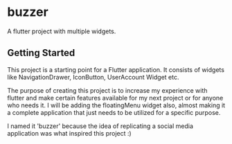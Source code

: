 # buzzer

A flutter project with multiple widgets.

## Getting Started

This project is a starting point for a Flutter application.
It consists of widgets like NavigationDrawer, IconButton, UserAccount Widget etc.

The purpose of creating this project is to increase my experience with flutter and make certain features available for my next project or for anyone who needs it.
I will be adding the floatingMenu widget also, almost making it a complete application that just needs to be utilized for a specific purpose.

I named it 'buzzer' because the idea of replicating a social media application was what inspired this project :)
